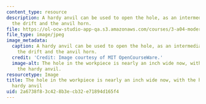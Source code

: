 ```yaml
---
content_type: resource
description: A hardy anvil can be used to open the hole, as an intermediate step between
  the drift and the anvil horn.
file: https://ol-ocw-studio-app-qa.s3.amazonaws.com/courses/3-a04-modern-blacksmithing-and-physical-metallurgy-fall-2008/2a6738f83c428b3ecb32e71894d165f4_061.jpg
file_type: image/jpeg
image_metadata:
  caption: A hardy anvil can be used to open the hole, as an intermediate step between
    the drift and the anvil horn.
  credit: 'Credit: Image courtesy of MIT OpenCourseWare.'
  image-alt: The hole in the workpiece is nearly an inch wide now, with the help of
    the hardy anvil.
resourcetype: Image
title: The hole in the workpiece is nearly an inch wide now, with the help of the
  hardy anvil
uid: 2a6738f8-3c42-8b3e-cb32-e71894d165f4
---
```

